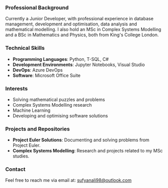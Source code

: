 ### Professional Background
Currently a Junior Developer, with professional experience in database management, development and optimisation, data analysis and mathematical modelling. I also hold an MSc in Complex Systems Modelling and a BSc in Mathematics and Physics, both from King's College London.

### Technical Skills
- **Programming Languages**: Python, T-SQL, C#
- **Development Environments**: Jupyter Notebooks, Visual Studio
- **DevOps**: Azure DevOps
- **Software**: Microsoft Office Suite

### Interests
- Solving mathematical puzzles and problems
- Complex Systems Modelling research
- Machine Learning
- Developing and optimising software solutions

### Projects and Repositories
- **Project Euler Solutions**: Documenting and solving problems from Project Euler.
- **Complex Systems Modelling**: Research and projects related to my MSc studies.

### Contact
Feel free to reach me via email at: sufyanali98@outlook.com
<!---
sufali10/sufali10 is a ✨ special ✨ repository because its `README.md` (this file) appears on your GitHub profile.
You can click the Preview link to take a look at your changes.
--->
